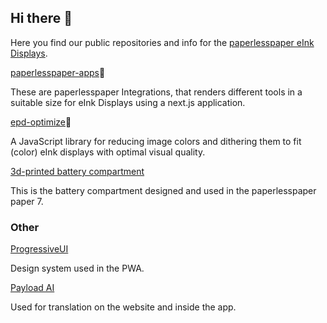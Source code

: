## Hi there 👋

Here you find our public repositories and info for the [paperlesspaper eInk Displays](https://paperlesspaper.de/en).

[paperlesspaper-apps](https://github.com/paperlesspaper/paperlesspaper-apps)🍿

These are paperlesspaper Integrations, that renders different tools in a suitable size for eInk Displays using a next.js application.

[epd-optimize](https://github.com/Utzel-Butzel/epdoptimize)🌈

A JavaScript library for reducing image colors and dithering them to fit (color) eInk displays with optimal visual quality.

[3d-printed battery compartment](https://makerworld.com/de/models/1668788-paper-7-battery-compartment)

This is the battery compartment designed and used in the paperlesspaper paper 7.

### Other

[ProgressiveUI](https://github.com/Polyxo/pui)

Design system used in the PWA.

[Payload AI](https://github.com/wirewirewirewire/payload-ai)

Used for translation on the website and inside the app.
